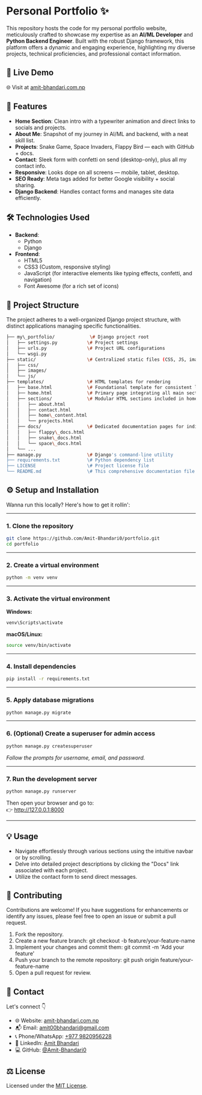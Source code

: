 # **Personal Portfolio ✨**

This repository hosts the code for my personal portfolio website, meticulously crafted to showcase my expertise as an **AI/ML Developer** and **Python Backend Engineer**. Built with the robust Django framework, this platform offers a dynamic and engaging experience, highlighting my diverse projects, technical proficiencies, and professional contact information.

## 🚀 Live Demo

🌐 Visit at [amit-bhandari.com.np](https://amit-bhandari.com.np)  

## **🌟 Features**
* **Home Section**: Clean intro with a typewriter animation and direct links to socials and projects.  
* **About Me**: Snapshot of my journey in AI/ML and backend, with a neat skill list.  
* **Projects**: Snake Game, Space Invaders, Flappy Bird — each with GitHub + docs.  
* **Contact**: Sleek form with confetti on send (desktop-only), plus all my contact info.  
* **Responsive**: Looks dope on all screens — mobile, tablet, desktop.  
* **SEO Ready**: Meta tags added for better Google visibility + social sharing.  
* **Django Backend**: Handles contact forms and manages site data efficiently.  


## **🛠️ Technologies Used**

* **Backend**:  
  * Python  
  * Django  
* **Frontend**:  
  * HTML5  
  * CSS3 (Custom, responsive styling)  
  * JavaScript (for interactive elements like typing effects, confetti, and navigation)  
  * Font Awesome (for a rich set of icons)  


## **📁 Project Structure**

The project adheres to a well-organized Django project structure, with distinct applications managing specific functionalities.

```bash
├── my\_portfolio/             \# Django project root  
│   ├── settings.py           \# Project settings  
│   ├── urls.py               \# Project URL configurations  
│   └── wsgi.py  
├── static/                   \# Centralized static files (CSS, JS, images)  
│   ├── css/  
│   ├── images/  
│   └── js/  
├── templates/                \# HTML templates for rendering  
│   ├── base.html             \# Foundational template for consistent layout  
│   ├── home.html             \# Primary page integrating all main sections  
│   ├── sections/             \# Modular HTML sections included in home.html  
│   │   ├── about.html  
│   │   ├── contact.html  
│   │   ├── home\_content.html  
│   │   └── projects.html  
│   ├── docs/                 \# Dedicated documentation pages for individual projects  
│   │   ├── flappy\_docs.html  
│   │   ├── snake\_docs.html  
│   │   └── space\_docs.html  
│   └── ...  
├── manage.py                 \# Django's command-line utility  
├── requirements.txt          \# Python dependency list  
├── LICENSE                   \# Project license file  
└── README.md                 \# This comprehensive documentation file
```

## ⚙️ Setup and Installation

Wanna run this locally? Here's how to get it rollin':

---

### 1. Clone the repository  
```bash  
git clone https://github.com/Amit-Bhandari0/portfolio.git  
cd portfolio  
```

---

### 2. Create a virtual environment  
```bash  
python -m venv venv  
```

---

### 3. Activate the virtual environment  

**Windows:**  
```bash  
venv\Scripts\activate  
````

**macOS/Linux:**  
```bash  
source venv/bin/activate  
```

---

### 4. Install dependencies  
```bash  
pip install -r requirements.txt  
```

---

### 5. Apply database migrations  
```bash  
python manage.py migrate  
```

---

### 6. (Optional) Create a superuser for admin access  
```bash  
python manage.py createsuperuser  
```
*Follow the prompts for username, email, and password.*

---

### 7. Run the development server  
```bash  
python manage.py runserver  
```

Then open your browser and go to:  
👉 http://127.0.0.1:8000

---

## **💡 Usage**

* Navigate effortlessly through various sections using the intuitive navbar or by scrolling.  
* Delve into detailed project descriptions by clicking the "Docs" link associated with each project.  
* Utilize the contact form to send direct messages.

## **🤝 Contributing**

Contributions are welcome\! If you have suggestions for enhancements or identify any issues, please feel free to open an issue or submit a pull request.

1. Fork the repository.  
2. Create a new feature branch: git checkout \-b feature/your-feature-name  
3. Implement your changes and commit them: git commit \-m 'Add your feature'  
4. Push your branch to the remote repository: git push origin feature/your-feature-name  
5. Open a pull request for review.

## 📧 Contact

Let's connect 👇  
- 🌐 Website: [amit-bhandari.com.np](https://amit-bhandari.com.np)  
- 📬 Email: [amit00bhandari@gmail.com](mailto:amit00bhandari@gmail.com)  
- 📞 Phone/WhatsApp: [+977 9820956228](https://wa.me/9779820956228)  
- 💼 LinkedIn: [Amit Bhandari](https://www.linkedin.com/in/amit-bhandari-15a6b2339)  
- 💻 GitHub: [@Amit-Bhandari0](https://github.com/Amit-Bhandari0)  


## ⚖️ License

Licensed under the [MIT License](./LICENSE).
